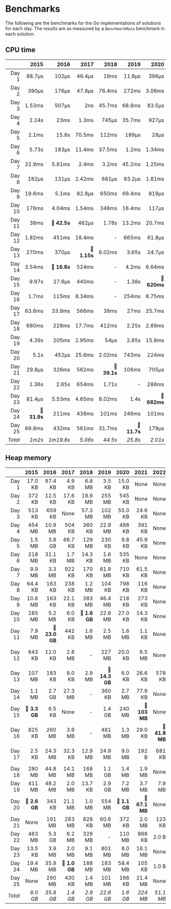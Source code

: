 # Benchmarks
The following are the benchmarks for the Go implementations of solutions for each day. The results are as measured by a `BenchmarkMain` benchmark in each solution.

## CPU time

 &nbsp;  | 2015 | 2016 | 2017 | 2018 | 2019 | 2020 | 2021 | 2022 | 2023 | 2024
 ---:  | ---:  | ---:  | ---:  | ---:  | ---:  | ---:  | ---:  | ---:  | ---:  | ---: 
Day 1 | 88.7µs | 102µs | 46.4µs | 19ms | 11.8µs | 396µs | 14.4µs | 13.9µs | 579µs | 64.5µs
Day 2 | 390µs | 176µs | 47.8µs | 76.4ms | 272ms | 3.06ms | 1.22µs | 4.18µs | 22.2µs | 75µs
Day 3 | 1.53ms | 507µs | 2ns | 45.7ms | 68.8ms | 83.5µs | 48.2µs | 65.7µs | 2.78ms | 25.9µs
Day 4 | 2.24s | 23ms | 1.3ms | 745µs | 35.7ms | 927µs | 692µs | 23.4µs | 62.8µs | 396µs
Day 5 | 2.1ms | 15.8s | 70.5ms | 112ms | 189µs | 28µs | 704µs | 15.7µs | 35.2µs | 35.7µs
Day 6 | 5.73s | 183µs | 11.4ms | 37.5ms | 1.2ms | 1.34ms | 656ns | 14.5µs | 3.44ms | **🔴 77ms**
Day 7 | 22.9ms | 5.81ms | 2.4ms | 3.2ms | 45.2ms | 1.25ms | 57.1µs | 13.2µs | 312µs | 14.2ms
Day 8 | 182µs | 131µs | 2.42ms | 681µs | 93.2µs | 1.81ms | 535µs | 458µs | 1.68ms | 14.1µs
Day 9 | 19.6ms | 5.1ms | 82.8µs | 650ms | 69.4ms | 819µs | 244µs | 446µs | 114µs | 1.29ms
Day 10 | 176ms | 4.04ms | 1.54ms | 348ms | 16.4ms | 117µs | 74.4µs | 919ns | 3.66ms | 80.8µs
Day 11 | 38ms | **🔴 42.5s** | 462µs | 1.78s | 13.2ms | 20.7ms | 360µs | 18.3ms | 274µs | 428ns
Day 12 | 1.82ms | 451ms | 18.4ms | - | 665ms | 61.8µs | 5.09ms | 1.58ms | 53ms | 1.13ms
Day 13 | 270ms | 370µs | **🔴 1.15s** | 6.02ms | 3.65s | 24.7µs | 145µs | 2.59ms | 1.96ms | 53.7µs
Day 14 | 3.54ms | **🔴 16.8s** | 524ms | - | 4.2ms | 6.64ms | 405µs | 8.12ms | 33ms | 266µs
Day 15 | 9.97s | 27.6µs | 440ms | - | 1.38s | **🔴 620ms** | **🔴 296ms** | 2.84µs | 147µs | -
Day 16 | 1.7ms | 115ms | 8.34ms | - | 254ms | 8.75ms | 45.2µs | **🔴 2.05s** | 6.71ms | -
Day 17 | 63.6ms | 33.9ms | 566ms | 39ms | 27ms | 25.7ms | 301µs | 1.8ms | **🔴 208ms** | -
Day 18 | 680ms | 228ms | 17.7ms | 412ms | 2.25s | 2.89ms | 18.1ms | 1.02ms | 27.6µs | -
Day 19 | 4.39s | 205ms | 2.95ms | 54µs | 2.85s | 15.8ms | 41.8ms | **🔴 1.56s** | 293µs | -
Day 20 | 5.1s | 452µs | 25.6ms | 2.02ms | 743ms | 224ms | 18.9ms | 594ms | 25.5ms | -
Day 21 | 29.8µs | 326ms | 562ms | **🔴 39.1s** | 106ms | 705µs | 7.7ms | 569µs | 10.3ms | -
Day 22 | 1.36s | 2.65s | 654ms | 1.71s | - | 288ms | 16.7ms | 172ms | 9.84ms | -
Day 23 | 81.4µs | 5.53ms | 4.65ms | 8.02ms | 1.4s | **🔴 682ms** | 92.1ms | 154ms | **🔴 199ms** | -
Day 24 | **🔴 31.9s** | 211ms | 438ms | 101ms | 246ms | 101ms | 1.42ms | 190ms | 1.04ms | -
Day 25 | 69.9ms | 432ms | 561ms | 31.7ms | **🔴 11.7s** | 179µs | **🔴 139ms** | 4.48µs | - | -
*Total* | *1m2s* | *1m19.8s* | *5.06s* | *44.5s* | *25.8s* | *2.01s* | *640ms* | *4.75s* | *562ms* | *94.6ms*

## Heap memory

 &nbsp;  | 2015 | 2016 | 2017 | 2018 | 2019 | 2020 | 2021 | 2022 | 2023 | 2024
 ---:  | ---:  | ---:  | ---:  | ---:  | ---:  | ---:  | ---:  | ---:  | ---:  | ---: 
Day 1 | 17.0 KB | 97.4 KB | 4.9 KB | 6.8 MB | 3.5 KB | 15.0 KB | None | None | None | None
Day 2 | 372 KB | 12.5 KB | 17.6 KB | 18.9 MB | 255 MB | 545 KB | None | None | None | None
Day 3 | 513 KB | 659 KB | None | 57.3 MB | 102 MB | 55.0 KB | 24.6 KB | None | 2.8 MB | None
Day 4 | 454 MB | 10.9 MB | 504 KB | 360 KB | 22.9 MB | 488 KB | 391 KB | None | None | None
Day 5 | 1.5 MB | 3.8 GB | 66.7 KB | 129 MB | 230 KB | 9.8 KB | 45.9 KB | None | 40.2 KB | None
Day 6 | 218 MB | 31.1 KB | 1.7 MB | 14.3 KB | 1.6 MB | 535 KB | None | None | 112 B | None
Day 7 | 9.9 MB | 3.3 MB | 922 KB | 170 KB | 61.9 MB | 710 KB | 61.5 KB | None | 101 KB | None
Day 8 | 64.4 KB | 163 KB | 238 KB | 1.2 MB | 104 KB | 798 KB | 116 KB | None | 13.0 KB | None
Day 9 | 10.6 MB | 163 KB | 22.1 KB | 383 MB | 46.4 MB | 218 KB | 273 KB | None | 326 KB | None
Day 10 | 185 MB | 5.2 MB | 6.0 KB | **🔴 1.6 GB** | 22.6 MB | 27.0 KB | 14.3 KB | None | 688 KB | None
Day 11 | 7.9 MB | **🔴 23.0 GB** | 442 KB | 1.6 MB | 2.5 MB | 1.6 MB | 1.1 KB | None | 75.6 KB | None
Day 12 | 643 KB | 12.0 KB | 2.8 MB | - | 227 MB | 20.0 KB | 6.5 MB | None | **🔴 108 MB** | None
Day 13 | 107 MB | 183 KB | 8.0 KB | 2.9 MB | **🔴 14.3 GB** | 6.0 KB | 26.6 KB | 578 KB | 1.3 MB | None
Day 14 | 1.1 MB | 2.7 GB | 27.3 MB | - | 360 KB | 2.7 MB | 77.9 KB | None | 87.6 KB | None
Day 15 | **🔴 3.3 GB** | 6.5 KB | None | - | 1.4 GB | 240 MB | **🔴 103 MB** | None | 17.9 KB | -
Day 16 | 825 KB | 260 MB | 3.9 MB | - | 481 MB | 1.3 MB | 29.0 KB | **🔴 41.8 MB** | 44.5 MB | -
Day 17 | 2.5 KB | 24.3 MB | 32.3 KB | 12.9 MB | 24.9 MB | 9.0 MB | 192 B | 681 KB | **🔴 76.9 MB** | -
Day 18 | 280 MB | 44.8 MB | 14.1 MB | 168 MB | 1.1 GB | 1.4 MB | 1.9 MB | None | None | -
Day 19 | 411 MB | 48.2 MB | 2.0 MB | 13.7 KB | 2.9 GB | 7.2 MB | 3.7 MB | 7.9 MB | 252 KB | -
Day 20 | **🔴 2.6 GB** | 343 KB | 21.1 MB | 1.0 MB | 554 MB | **🔴 1.1 GB** | **🔴 67.1 MB** | None | 27.4 KB | -
Day 21 | None | 191 MB | 283 MB | 828 KB | 60.6 MB | 372 KB | 2.0 MB | 123 KB | 8.2 MB | -
Day 22 | 483 MB | 5.3 GB | 6.2 MB | 329 MB | - | 110 MB | 868 KB | 2.0 B | 434 KB | -
Day 23 | 13.5 KB | 3.9 MB | 2.0 MB | 9.1 MB | 801 MB | 8.0 MB | 16.1 MB | None | 9.4 MB | -
Day 24 | 19.4 MB | 35.9 MB | **🔴 1.0 GB** | 188 MB | 183 MB | 58.4 MB | 105 KB | 1.0 B | 128 KB | -
Day 25 | None | 290 MB | 430 KB | 1.4 MB | 101 MB | 166 KB | 21.4 MB | None | - | -
*Total* | *8.0 GB* | *35.8 GB* | *1.4 GB* | *2.9 GB* | *22.6 GB* | *1.6 GB* | *224 MB* | *51.1 MB* | *253 MB* | *None*